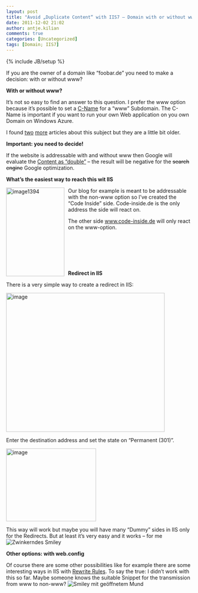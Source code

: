 ```yaml
---
layout: post
title: "Avoid „Duplicate Content“ with IIS7 – Domain with or without www"
date: 2011-12-02 21:02
author: antje.kilian
comments: true
categories: [Uncategorized]
tags: [Domain; IIS7]
---
```

{% include JB/setup %}
<p>If you are the owner of a domain like “foobar.de” you need to make a decision: with or without www? </p>  <p><b>With or without www?</b></p>  <p>It’s not so easy to find an answer to this question. I prefer the www option because it’s possible to set a <a href="http://code-inside.de/blog/2010/12/16/howto-eigene-domains-auf-windows-azure-applikationen-mappen-cloudapp-net/">C-Name</a> for a “www” Subdomain. The C-Name is important if you want to run your own Web application on you own Domain on Windows Azure. </p>  <p>I found <a href="http://www.sitepoint.com/www-or-no-www/">two</a> <a href="http://www.codinghorror.com/blog/2008/04/the-great-dub-dub-dub-debate.html">more</a> articles about this subject but they are a little bit older. </p>  <p><b>Important: you need to decide! </b></p>  <p><b></b></p>  <p>If the website is addressable with and without www then Google will evaluate the <a href="http://www.google.com/support/webmasters/bin/answer.py?answer=66359">Content as “double”</a> – the result will be negative for the <s>search engine</s> Google optimization. </p>  <p><b>What’s the easiest way to reach this wit IIS</b></p>  <p><a href="http://code-inside.de/blog-in/wp-content/uploads/image1394.png"><img style="background-image: none; border-bottom: 0px; border-left: 0px; margin: 0px 10px 0px 0px; padding-left: 0px; padding-right: 0px; display: inline; float: left; border-top: 0px; border-right: 0px; padding-top: 0px" title="image1394" border="0" alt="image1394" align="left" src="http://code-inside.de/blog-in/wp-content/uploads/image1394_thumb.png" width="158" height="240" /></a>Our blog for example is meant to be addressable with the non-www option so I’ve created the “Code Inside” side. Code-inside.de is the only address the side will react on. </p>  <p>The other side <a href="http://www.code-inside.de">www.code-inside.de</a> will only react on the www-option. </p>  <p>&#160;</p>  <p>&#160;</p>  <p>&#160;</p>  <p><b>Redirect in IIS</b></p>  <p>There is a very simple way to create a redirect in IIS:</p>  <p><img style="background-image: none; border-bottom: 0px; border-left: 0px; padding-left: 0px; padding-right: 0px; border-top: 0px; border-right: 0px; padding-top: 0px" title="image" border="0" alt="image" src="http://code-inside.de/blog/wp-content/uploads/image_thumb577.png" width="430" height="376" /></p>  <p>Enter the destination address and set the state on “Permanent (301)”.</p>  <p><img style="background-image: none; border-bottom: 0px; border-left: 0px; padding-left: 0px; padding-right: 0px; border-top: 0px; border-right: 0px; padding-top: 0px" title="image" border="0" alt="image" src="http://code-inside.de/blog/wp-content/uploads/image_thumb578.png" width="244" height="197" /></p>  <p>This way will work but maybe you will have many “Dummy” sides in IIS only for the Redirects. But at least it’s very easy and it works – for me <img style="border-bottom-style: none; border-left-style: none; border-top-style: none; border-right-style: none" class="wlEmoticon wlEmoticon-winkingsmile" alt="Zwinkerndes Smiley" src="http://code-inside.de/blog-in/wp-content/uploads/wlEmoticon-winkingsmile29.png" /></p>  <p><b>Other options: with web.config</b></p>  <p><b></b></p>  <p>Of course there are some other possibilities like for example there are some interesting ways in IIS with <a href="http://learn.iis.net/page.aspx/460/using-the-url-rewrite-module/">Rewrite Rules</a>. To say the true: I didn’t work with this so far. Maybe someone knows the suitable Snippet for the transmission from www to non-www? <img style="border-bottom-style: none; border-left-style: none; border-top-style: none; border-right-style: none" class="wlEmoticon wlEmoticon-openmouthedsmile" alt="Smiley mit geöffnetem Mund" src="http://code-inside.de/blog-in/wp-content/uploads/wlEmoticon-openmouthedsmile2.png" /></p>
